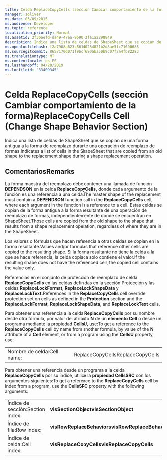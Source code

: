 ```yaml
---
title: Celda ReplaceCopyCells (sección Cambiar comportamiento de la forma)
manager: soliver
ms.date: 03/09/2015
ms.audience: Developer
ms.topic: reference
localization_priority: Normal
ms.assetid: 2f36aefd-da49-47ea-9b90-2fa1a2298849
description: Indica una lista de celdas de ShapeSheet que se copian de una forma antigua a la forma de reemplazo durante una operación de reemplazo de formas.
ms.openlocfilehash: f2a7908a623c861d0284821b2d8ae5fc71690685
ms.sourcegitcommit: 8657170d071f9bcf680aba50b9c07f2a4fb82283
ms.translationtype: MT
ms.contentlocale: es-ES
ms.lasthandoff: 04/28/2019
ms.locfileid: "33409345"
---
```

# <a name="replacecopycells-cell-change-shape-behavior-section"></a><span data-ttu-id="e4527-103">Celda ReplaceCopyCells (sección Cambiar comportamiento de la forma)</span><span class="sxs-lookup"><span data-stu-id="e4527-103">ReplaceCopyCells Cell (Change Shape Behavior Section)</span></span>

<span data-ttu-id="e4527-104">Indica una lista de celdas de ShapeSheet que se copian de una forma antigua a la forma de reemplazo durante una operación de reemplazo de formas.</span><span class="sxs-lookup"><span data-stu-id="e4527-104">Indicates a list of cells in the ShapeSheet that are copied from an old shape to the replacement shape during a shape replacement operation.</span></span> 
  
## <a name="remarks"></a><span data-ttu-id="e4527-105">Comentarios</span><span class="sxs-lookup"><span data-stu-id="e4527-105">Remarks</span></span>

<span data-ttu-id="e4527-106">La forma maestra del reemplazo debe contener una llamada de función **DEPENDSON** en la celda **ReplaceCopyCells,** donde cada argumento de la función es una referencia a una celda.</span><span class="sxs-lookup"><span data-stu-id="e4527-106">The master shape of the replacement must contain a **DEPENDSON** function call in the **ReplaceCopyCells** cell, where each argument in the function is a reference to a cell.</span></span> <span data-ttu-id="e4527-107">Estas celdas se copian de la forma antigua a la forma resultante de una operación de reemplazo de formas, independientemente de dónde se encuentran en ShapeSheet.</span><span class="sxs-lookup"><span data-stu-id="e4527-107">Those cells are copied from the old shape to the shape that results from a shape replacement operation, regardless of where they are in the ShapeSheet.</span></span> 
  
<span data-ttu-id="e4527-108">Los valores o fórmulas que hacen referencia a otras celdas se copian en la forma resultante.</span><span class="sxs-lookup"><span data-stu-id="e4527-108">Values and/or formulas that reference other cells are copied to the resulting shape.</span></span> <span data-ttu-id="e4527-109">Si la forma resultante no tiene la celda a la que se hace referencia, la celda copiada solo contiene el valor.</span><span class="sxs-lookup"><span data-stu-id="e4527-109">If the resulting shape does not have the referenced cell, the copied cell contains the value only.</span></span> 
  
<span data-ttu-id="e4527-110">Referencias en el conjunto de protección de reemplazo de  celda **ReplaceCopyCells** en las celdas definidas en la sección Protección y las celdas **ReplaceLockFormat**, **ReplaceLockShapeData** y **ReplaceLockText.**</span><span class="sxs-lookup"><span data-stu-id="e4527-110">References in the **ReplaceCopyCells** cell override protection set on cells as defined in the **Protection** section and the **ReplaceLockFormat**, **ReplaceLockShapeData**, and **ReplaceLockText** cells.</span></span> 
  
<span data-ttu-id="e4527-111">Para obtener una referencia a la celda **ReplaceCopyCells** por su nombre desde otra fórmula, por valor del atributo **N** de un **elemento Cell** o desde un programa mediante la propiedad **CellsU,** use:</span><span class="sxs-lookup"><span data-stu-id="e4527-111">To get a reference to the **ReplaceCopyCells** cell by name from another formula, by value of the **N** attribute of a **Cell** element, or from a program using the **CellsU** property, use:</span></span> 
  
|||
|:-----|:-----|
| <span data-ttu-id="e4527-112">Nombre de celda:</span><span class="sxs-lookup"><span data-stu-id="e4527-112">Cell name:</span></span>  <br/> | <span data-ttu-id="e4527-113">ReplaceCopyCells</span><span class="sxs-lookup"><span data-stu-id="e4527-113">ReplaceCopyCells</span></span>  <br/> |
   
<span data-ttu-id="e4527-114">Para obtener una referencia desde un programa a la celda **ReplaceCopyCells** por su índice, utilice la **propiedad CellsSRC** con los argumentos siguientes:</span><span class="sxs-lookup"><span data-stu-id="e4527-114">To get a reference to the **ReplaceCopyCells** cell by index from a program, use the **CellsSRC** property with the following arguments:</span></span> 
  
|||
|:-----|:-----|
| <span data-ttu-id="e4527-115">Índice de sección:</span><span class="sxs-lookup"><span data-stu-id="e4527-115">Section index:</span></span>  <br/> |<span data-ttu-id="e4527-116">**visSectionObject**</span><span class="sxs-lookup"><span data-stu-id="e4527-116">**visSectionObject**</span></span> <br/> |
| <span data-ttu-id="e4527-117">Índice de fila:</span><span class="sxs-lookup"><span data-stu-id="e4527-117">Row index:</span></span>  <br/> |<span data-ttu-id="e4527-118">**visRowReplaceBehaviors**</span><span class="sxs-lookup"><span data-stu-id="e4527-118">**visRowReplaceBehaviors**</span></span> <br/> |
| <span data-ttu-id="e4527-119">Índice de celda:</span><span class="sxs-lookup"><span data-stu-id="e4527-119">Cell index:</span></span>  <br/> |<span data-ttu-id="e4527-120">**visReplaceCopyCells**</span><span class="sxs-lookup"><span data-stu-id="e4527-120">**visReplaceCopyCells**</span></span> <br/> |
   

